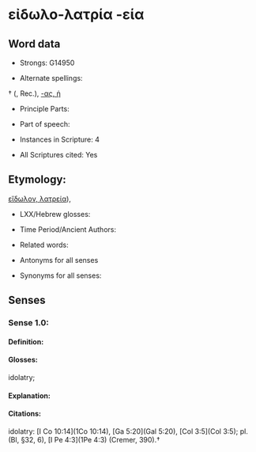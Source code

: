 # εἰδωλο-λατρία -εία

<!-- Status: S2=NeedsEdits -->
<!-- Lexica used for edits:   -->

## Word data

* Strongs: G14950

* Alternate spellings:

†  (, Rec.), [-ας, ἡ]() 

* Principle Parts: 


* Part of speech: 


* Instances in Scripture: 4

* All Scriptures cited: Yes

## Etymology: 

[εἴδωλον, λατρεία]()), 

* LXX/Hebrew glosses: 


* Time Period/Ancient Authors: 


* Related words: 

* Antonyms for all senses

* Synonyms for all senses: 


## Senses 


### Sense  1.0: 

#### Definition: 

#### Glosses: 

idolatry; 

#### Explanation: 


#### Citations: 

idolatry: [I Co 10:14](1Co 10:14), [Ga 5:20](Gal 5:20), [Col 3:5](Col 3:5); pl. (Bl, §32, 6), [I Pe 4:3](1Pe 4:3) (Cremer, 390).†
